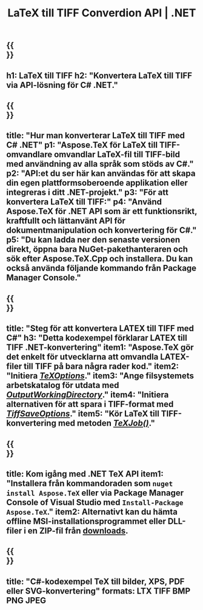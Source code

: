 ﻿---
translation: true
template: /_templates/_conversion-child-net.md
title: LaTeX till TIFF Converdion API | .NET
description: LaTeX till TIFF konverteringsfunktion. Integrera detta lokala .NET-bibliotek i ditt projekt eller använd plattformsoberoende applikationer för att konvertera LaTeX till TIFF.
keywords: latex till tiff api-nät, latex2tiff integrera c#
url: /net/conversion/latex-to-tiff/
family: tex
platformtag: net
feature: conversion
informat: LATEX
outformat: TIFF
otherformats: BMP PNG JPEG PDF SVG XPS
---
{{<section banner>}}
---
h1: LaTeX till TIFF
h2: "Konvertera LaTeX till TIFF via API-lösning för C# .NET."
---

{{<section overview>}}
---
title: "Hur man konverterar LaTeX till TIFF med C# .NET"
p1: "Aspose.TeX för LaTeX till TIFF-omvandlare omvandlar LaTeX-fil till TIFF-bild med användning av alla språk som stöds av C#."
p2: "API:et du ser här kan användas för att skapa din egen plattformsoberoende applikation eller integreras i ditt .NET-projekt."
p3: "För att konvertera LaTeX till TIFF:"
p4: "Använd Aspose.TeX för .NET API som är ett funktionsrikt, kraftfullt och lättanvänt API för dokumentmanipulation och konvertering för C#."
p5: "Du kan ladda ner den senaste versionen direkt, öppna bara NuGet-pakethanteraren och sök efter Aspose.TeX.Cpp och installera. Du kan också använda följande kommando från Package Manager Console."
---

{{<section feature1>}}
---
title: "Steg för att konvertera LATEX till TIFF med C#"
h3: "Detta kodexempel förklarar LATEX till TIFF .NET-konvertering"
item1: "Aspose.TeX gör det enkelt för utvecklarna att omvandla LATEX-filer till TIFF på bara några rader kod."
item2: "Initiera [*TeXOptions*](https://reference.aspose.com/tex/net/aspose.tex/texoptions/)."
item3: "Ange filsystemets arbetskatalog för utdata med [*OutputWorkingDirectory*](https://reference.aspose.com/tex/net/aspose.tex/texoptions/outputworkingdirectory/)."
item4: "Initiera alternativen för att spara i TIFF-format med [*TiffSaveOptions*](https://reference.aspose.com/tex/net/aspose.tex.presentation.image/tiffsaveoptions/)."
item5: "Kör LaTeX till TIFF-konvertering med metoden [*TeXJob()*](https://reference.aspose.com/tex/net/aspose.tex/texjob/)."
---

{{<section feature2>}}
---
title: Kom igång med .NET TeX API
item1: "Installera från kommandoraden som ```nuget install Aspose.TeX``` eller via Package Manager Console of Visual Studio med ```Install-Package Aspose.TeX```."
item2: Alternativt kan du hämta offline MSI-installationsprogrammet eller DLL-filer i en ZIP-fil från [downloads](https://downloads.aspose.com/tex/net).
---

{{<section widget>}}
---
title: "C#-kodexempel TeX till bilder, XPS, PDF eller SVG-konvertering"
formats: LTX TIFF BMP PNG JPEG
---
